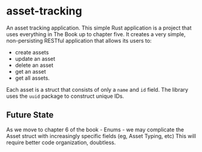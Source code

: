 # asset-tracking
An asset tracking application. 
This simple Rust application is a project that uses everything in The Book up to chapter five. It creates a very simple, non-persisting RESTful application that allows its users to: 
- create assets
- update an asset
- delete an asset 
- get an asset
- get all assets. 

Each asset is a struct that consists of only a `name` and `id` field. The library uses the `uuid` package to construct unique IDs. 

## Future State
As we move to chapter 6 of the book - Enums - we may complicate the Asset struct with increasingly specific fields (eg, Asset Typing, etc) 
This will require better code organization, doubtless. 
